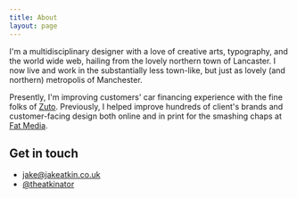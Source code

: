 ```yaml
---
title: About
layout: page
---
```


<p class="lead">I'm a multidisciplinary designer with a love of creative arts, typography, and the world wide web, hailing from the lovely northern town of Lancaster. I now live and work in the substantially less town-like, but just as lovely (and northern) metropolis of Manchester.</p>

Presently, I'm improving customers' car financing experience with the fine folks of [Zuto][1]. Previously, I helped improve hundreds of client's brands and customer-facing design both online and in print for the smashing chaps at [Fat Media][2].

## Get in touch

* [jake@jakeatkin.co.uk][3]
* [@theatkinator][4]


[1]: https://www.zuto.com
[2]: https://www.fatmedia.co.uk
[3]: mailto:jake@jakeatkin.co.uk
[4]: https://twitter.com/TheAtkinator